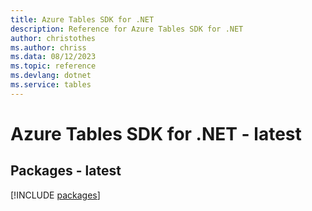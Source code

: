 ```yaml
---
title: Azure Tables SDK for .NET
description: Reference for Azure Tables SDK for .NET
author: christothes
ms.author: chriss
ms.data: 08/12/2023
ms.topic: reference
ms.devlang: dotnet
ms.service: tables
---
```

# Azure Tables SDK for .NET - latest
## Packages - latest
[!INCLUDE [packages](tables-index.md)]